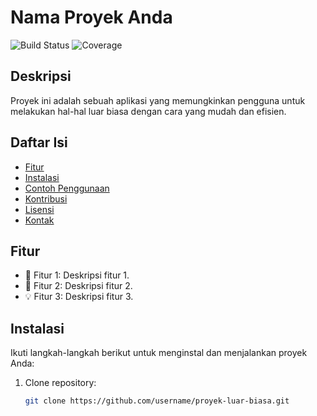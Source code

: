 # Nama Proyek Anda

![Build Status](https://img.shields.io/travis/username/proyek-luar-biasa.svg)
![Coverage](https://img.shields.io/coveralls/username/proyek-luar-biasa.svg)

## Deskripsi
Proyek ini adalah sebuah aplikasi yang memungkinkan pengguna untuk melakukan hal-hal luar biasa dengan cara yang mudah dan efisien.

## Daftar Isi
- [Fitur](#fitur)
- [Instalasi](#instalasi)
- [Contoh Penggunaan](#contoh-penggunaan)
- [Kontribusi](#kontribusi)
- [Lisensi](#lisensi)
- [Kontak](#kontak)

## Fitur
- 🔧 Fitur 1: Deskripsi fitur 1.
- 🚀 Fitur 2: Deskripsi fitur 2.
- 💡 Fitur 3: Deskripsi fitur 3.

## Instalasi
Ikuti langkah-langkah berikut untuk menginstal dan menjalankan proyek Anda:

1. Clone repository:
   ```bash
   git clone https://github.com/username/proyek-luar-biasa.git
